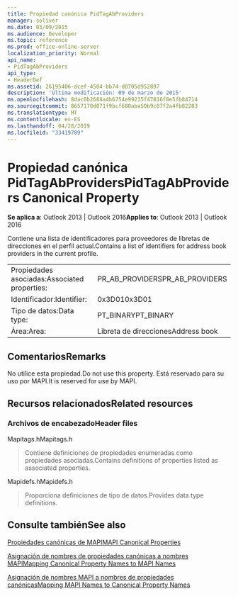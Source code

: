 ```yaml
---
title: Propiedad canónica PidTagAbProviders
manager: soliver
ms.date: 03/09/2015
ms.audience: Developer
ms.topic: reference
ms.prod: office-online-server
localization_priority: Normal
api_name:
- PidTagAbProviders
api_type:
- HeaderDef
ms.assetid: 26195406-dcef-4504-bb74-d0705d952897
description: 'Última modificación: 09 de marzo de 2015'
ms.openlocfilehash: 8dac0b2684a4b6754e99235f47816f8e5fb84714
ms.sourcegitcommit: 8657170d071f9bcf680aba50b9c07f2a4fb82283
ms.translationtype: MT
ms.contentlocale: es-ES
ms.lasthandoff: 04/28/2019
ms.locfileid: "33419789"
---
```

# <a name="pidtagabproviders-canonical-property"></a><span data-ttu-id="f376a-103">Propiedad canónica PidTagAbProviders</span><span class="sxs-lookup"><span data-stu-id="f376a-103">PidTagAbProviders Canonical Property</span></span>

  
  
<span data-ttu-id="f376a-104">**Se aplica a**: Outlook 2013 | Outlook 2016</span><span class="sxs-lookup"><span data-stu-id="f376a-104">**Applies to**: Outlook 2013 | Outlook 2016</span></span> 
  
<span data-ttu-id="f376a-105">Contiene una lista de identificadores para proveedores de libretas de direcciones en el perfil actual.</span><span class="sxs-lookup"><span data-stu-id="f376a-105">Contains a list of identifiers for address book providers in the current profile.</span></span> 
  
|||
|:-----|:-----|
|<span data-ttu-id="f376a-106">Propiedades asociadas:</span><span class="sxs-lookup"><span data-stu-id="f376a-106">Associated properties:</span></span>  <br/> |<span data-ttu-id="f376a-107">PR_AB_PROVIDERS</span><span class="sxs-lookup"><span data-stu-id="f376a-107">PR_AB_PROVIDERS</span></span>  <br/> |
|<span data-ttu-id="f376a-108">Identificador:</span><span class="sxs-lookup"><span data-stu-id="f376a-108">Identifier:</span></span>  <br/> |<span data-ttu-id="f376a-109">0x3D01</span><span class="sxs-lookup"><span data-stu-id="f376a-109">0x3D01</span></span>  <br/> |
|<span data-ttu-id="f376a-110">Tipo de datos:</span><span class="sxs-lookup"><span data-stu-id="f376a-110">Data type:</span></span>  <br/> |<span data-ttu-id="f376a-111">PT_BINARY</span><span class="sxs-lookup"><span data-stu-id="f376a-111">PT_BINARY</span></span>  <br/> |
|<span data-ttu-id="f376a-112">Área:</span><span class="sxs-lookup"><span data-stu-id="f376a-112">Area:</span></span>  <br/> |<span data-ttu-id="f376a-113">Libreta de direcciones</span><span class="sxs-lookup"><span data-stu-id="f376a-113">Address book</span></span>  <br/> |
   
## <a name="remarks"></a><span data-ttu-id="f376a-114">Comentarios</span><span class="sxs-lookup"><span data-stu-id="f376a-114">Remarks</span></span>

<span data-ttu-id="f376a-115">No utilice esta propiedad.</span><span class="sxs-lookup"><span data-stu-id="f376a-115">Do not use this property.</span></span> <span data-ttu-id="f376a-116">Está reservado para su uso por MAPI.</span><span class="sxs-lookup"><span data-stu-id="f376a-116">It is reserved for use by MAPI.</span></span>
  
## <a name="related-resources"></a><span data-ttu-id="f376a-117">Recursos relacionados</span><span class="sxs-lookup"><span data-stu-id="f376a-117">Related resources</span></span>

### <a name="header-files"></a><span data-ttu-id="f376a-118">Archivos de encabezado</span><span class="sxs-lookup"><span data-stu-id="f376a-118">Header files</span></span>

<span data-ttu-id="f376a-119">Mapitags.h</span><span class="sxs-lookup"><span data-stu-id="f376a-119">Mapitags.h</span></span>
  
> <span data-ttu-id="f376a-120">Contiene definiciones de propiedades enumeradas como propiedades asociadas.</span><span class="sxs-lookup"><span data-stu-id="f376a-120">Contains definitions of properties listed as associated properties.</span></span>
    
<span data-ttu-id="f376a-121">Mapidefs.h</span><span class="sxs-lookup"><span data-stu-id="f376a-121">Mapidefs.h</span></span>
  
> <span data-ttu-id="f376a-122">Proporciona definiciones de tipo de datos.</span><span class="sxs-lookup"><span data-stu-id="f376a-122">Provides data type definitions.</span></span>
    
## <a name="see-also"></a><span data-ttu-id="f376a-123">Consulte también</span><span class="sxs-lookup"><span data-stu-id="f376a-123">See also</span></span>



[<span data-ttu-id="f376a-124">Propiedades canónicas de MAPI</span><span class="sxs-lookup"><span data-stu-id="f376a-124">MAPI Canonical Properties</span></span>](mapi-canonical-properties.md)
  
[<span data-ttu-id="f376a-125">Asignación de nombres de propiedades canónicas a nombres MAPI</span><span class="sxs-lookup"><span data-stu-id="f376a-125">Mapping Canonical Property Names to MAPI Names</span></span>](mapping-canonical-property-names-to-mapi-names.md)
  
[<span data-ttu-id="f376a-126">Asignación de nombres MAPI a nombres de propiedades canónicas</span><span class="sxs-lookup"><span data-stu-id="f376a-126">Mapping MAPI Names to Canonical Property Names</span></span>](mapping-mapi-names-to-canonical-property-names.md)

